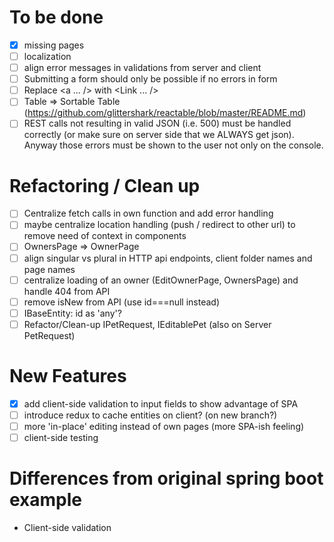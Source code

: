# To be done
- [x] missing pages
- [ ] localization
- [ ] align error messages in validations from server and client
- [ ] Submitting a form should only be possible if no errors in form
- [ ] Replace <a ... /> with <Link ... />
- [ ] Table => Sortable Table (https://github.com/glittershark/reactable/blob/master/README.md)
- [ ] REST calls not resulting in valid JSON (i.e. 500) must be handled correctly (or make sure on server side that we ALWAYS get json). Anyway those errors must be shown to the user not only on the console.

# Refactoring / Clean up
- [ ] Centralize fetch calls in own function and add error handling
- [ ] maybe centralize location handling (push / redirect to other url) to remove need of context in components
- [ ] OwnersPage => OwnerPage
- [ ] align singular vs plural in HTTP api endpoints, client folder names and page names
- [ ] centralize loading of an owner (EditOwnerPage, OwnersPage) and handle 404 from API
- [ ] remove isNew from API (use id===null instead)
- [ ] IBaseEntity: id as 'any'?
- [ ] Refactor/Clean-up IPetRequest, IEditablePet (also on Server PetRequest) 

# New Features
- [x] add client-side validation to input fields to show advantage of SPA 
- [ ] introduce redux to cache entities on client? (on new branch?)
- [ ] more 'in-place' editing instead of own pages (more SPA-ish feeling)
- [ ] client-side testing

# Differences from original spring boot example
* Client-side validation


 